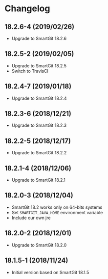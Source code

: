 # Changelog

## 18.2.6-4 (2019/02/26)

* Upgrade to SmartGit 18.2.6

## 18.2.5-2 (2019/02/05)

* Upgrade to SmartGit 18.2.5
* Switch to TravisCI

## 18.2.4-7 (2019/01/18)

* Upgrade to SmartGit 18.2.4

## 18.2.3-6 (2018/12/21)

* Upgrade to SmartGit 18.2.3

## 18.2.2-5 (2018/12/17)

* Upgrade to SmartGit 18.2.2

## 18.2.1-4 (2018/12/06)

* Upgrade to SmartGit 18.2.1

## 18.2.0-3 (2018/12/04)

* SmartGit 18.2 works only on 64-bits systems
* Set `SMARTGIT_JAVA_HOME` environment variable
* Include our own jre

## 18.2.0-2 (2018/12/01)

* Upgrade to SmartGit 18.2.0

## 18.1.5-1 (2018/11/24)

* Initial version based on SmartGit 18.1.5
